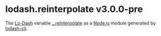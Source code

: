 # lodash.reinterpolate v3.0.0-pre

The [Lo-Dash](https://lodash.com/) variable [_.reInterpolate](http://lodash.com/docs#reInterpolate) as a [Node.js](http://nodejs.org/) module generated by [lodash-cli](https://www.npmjs.com/package/lodash-cli).
